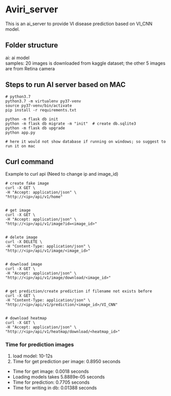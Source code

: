 # Aviri_server
This is an ai_server to provide VI disease prediction based on VI_CNN model.

## Folder structure
ai: ai model <br>
samples: 20 images is downloaded from kaggle dataset; the other 5 images are from Retina camera


## Steps to run AI server based on MAC
```
# python3.7 
python3.7 -m virtualenv py37-venv
source py37-venv/bin/activate
pip install -r requirements.txt

python -m flask db init 
python -m flask db migrate -m "init"  # create db.sqlite3
python -m flask db upgrade
python app.py  

# here it would not show database if running on windows; so suggest to run it on mac
```

## Curl command 
Example to curl api (Need to change ip and image_id)
```
# create fake image 
curl -X GET \
-H "Accept: application/json" \
"http://<ip>/api/v1/home"  


# get image 
curl -X GET \
-H "Accept: application/json" \
"http://<ip>/api/v1/image?id=<image_id>"


# delete image 
curl -X DELETE \
-H "Content-Type: application/json" \
"http://<ip>/api/v1/image/<image_id>"


# download image 
curl -X GET \
-H "Accept: application/json" \
"http://<ip>/api/v1/image/download/<image_id>"


# get prediction/create prediction if filename not exists before
curl -X GET \
-H "Content-Type: application/json" \
"http://<ip>/api/v1/prediction/<image_id>/VI_CNN"


# download heatmap
curl -X GET \
-H "Accept: application/json" \
"http://<ip>/api/v1/heatmap/download/<heatmap_id>"
```


### Time for prediction images

1) load model: 10-12s
2) Time for get prediction per image:  0.8950 seconds <br>
  - Time for get image:  0.0018 seconds <br>
  - Loading models takes 5.8889e-05 seconds <br>
  - Time for prediction: 0.7705 seconds <br>
  - Time for writing in db:  0.01388 seconds <br>




